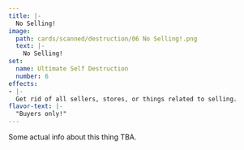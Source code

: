 ```yaml
---
title: |-
  No Selling!
image: 
  path: cards/scanned/destruction/06 No Selling!.png
  text: |-
    No Selling!
set:
  name: Ultimate Self Destruction
  number: 6
effects: 
- |-
  Get rid of all sellers, stores, or things related to selling.
flavor-text: |-
  "Buyers only!"
---
```

Some actual info about this thing TBA.
